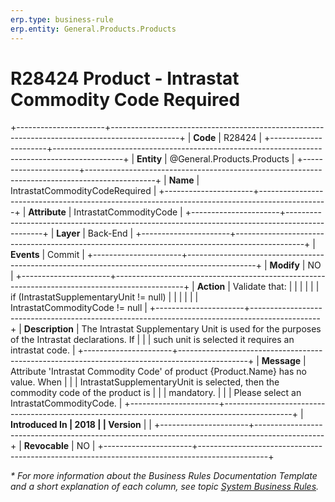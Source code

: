 ```yaml
---
erp.type: business-rule
erp.entity: General.Products.Products
---
```


# R28424 Product - Intrastat Commodity Code Required
+----------------------+-----------------------------------------------------------------------------------------------+
| **Code**             | R28424                                                                                        |
+----------------------+-----------------------------------------------------------------------------------------------+
| **Entity**           | @General.Products.Products                                                                    |
+----------------------+-----------------------------------------------------------------------------------------------+
| **Name**             | IntrastatCommodityCodeRequired                                                                |
+----------------------+-----------------------------------------------------------------------------------------------+
| **Attribute**        | IntrastatCommodityCode                                                                        |
+----------------------+-----------------------------------------------------------------------------------------------+
| **Layer**            | Back-End                                                                                      |
+----------------------+-----------------------------------------------------------------------------------------------+
| **Events**           | Commit                                                                                        |
+----------------------+-----------------------------------------------------------------------------------------------+
| **Modify**           | NO                                                                                            |
+----------------------+-----------------------------------------------------------------------------------------------+
| **Action**           | Validate that:                                                                                |
|                      |                                                                                               |
|                      | if (IntrastatSupplementaryUnit != null)                                                       |
|                      |                                                                                               |
|                      | IntrastatCommodityCode != null                                                                |
+----------------------+-----------------------------------------------------------------------------------------------+
| **Description**      | The Intrastat Supplementary Unit is used for the purposes of the Intrastat declarations. If   |
|                      | such unit is selected it requires an intrastat code.                                          |
+----------------------+-----------------------------------------------------------------------------------------------+
| **Message**          | Attribute \'Intrastat Commodity Code\' of product {Product.Name} has no value. When           |
|                      | IntrastatSupplementaryUnit is selected, then the commodity code of the product is             |
|                      | mandatory.                                                                                    |
|                      | Please select an IntrastatCommodityCode.                                                      |
+----------------------+-----------------------------------------------------------------------------------------------+
| **Introduced In      | 2018                                                                                          |
| Version**            |                                                                                               |
+----------------------+-----------------------------------------------------------------------------------------------+
| **Revocable**        | NO                                                                                            |
+----------------------+-----------------------------------------------------------------------------------------------+

*\* For more information about the Business Rules Documentation Template and a short explanation of each column, see
topic [System Business Rules](../templates/template-description-system-business-rules.md).*
